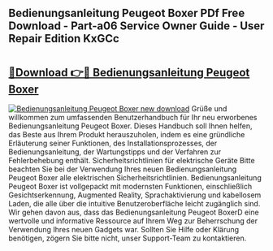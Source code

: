## Bedienungsanleitung Peugeot Boxer PDf Free Download - Part-a06 Service Owner Guide - User Repair Edition KxGCc

# <h2><a href="http://df3yfb.blite.top/?on=Bedienungsanleitung+Peugeot+Boxer">🔗Download 👉🔴 Bedienungsanleitung Peugeot Boxer</a></h2>

[![Bedienungsanleitung Peugeot Boxer new download](https://i.imgur.com/lujVjoI.png)](http://df3yfb.blite.top/?on=Bedienungsanleitung+Peugeot+Boxer)
Grüße und willkommen zum umfassenden Benutzerhandbuch für Ihr neu erworbenes Bedienungsanleitung Peugeot Boxer. Dieses Handbuch soll Ihnen helfen, das Beste aus Ihrem Produkt herauszuholen, indem es eine gründliche Erläuterung seiner Funktionen, des Installationsprozesses, der Bedienungsanleitung, der Wartungstipps und der Verfahren zur Fehlerbehebung enthält. Sicherheitsrichtlinien für elektrische Geräte Bitte beachten Sie bei der Verwendung Ihres neuen Bedienungsanleitung Peugeot Boxer alle elektrischen Sicherheitsrichtlinien. Bedienungsanleitung Peugeot Boxer ist vollgepackt mit modernsten Funktionen, einschließlich Gesichtserkennung, Augmented Reality, Sprachaktivierung und kabellosem Laden, die alle über die intuitive Benutzeroberfläche leicht zugänglich sind. Wir gehen davon aus, dass das Bedienungsanleitung Peugeot BoxerD eine wertvolle und informative Ressource auf Ihrem Weg zur Beherrschung der Verwendung Ihres neuen Gadgets war. Sollten Sie Hilfe oder Klärung benötigen, zögern Sie bitte nicht, unser Support-Team zu kontaktieren.
